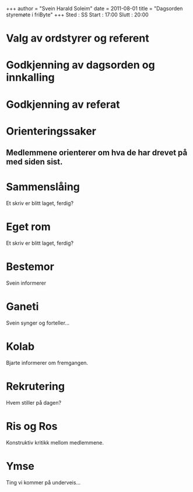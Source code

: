 +++
author = "Svein Harald Soleim"
date = 2011-08-01
title = "Dagsorden styremøte i friByte"
+++
Sted : SS Start : 17:00 Slutt : 20:00

# Valg av ordstyrer og referent

# Godkjenning av dagsorden og innkalling

# Godkjenning av referat

# Orienteringssaker

## Medlemmene orienterer om hva de har drevet på med siden sist.

# Sammenslåing

Et skriv er blitt laget, ferdig?

# Eget rom

Et skriv er blitt laget, ferdig?

# Bestemor

Svein informerer

# Ganeti

Svein synger og forteller...

# Kolab

Bjarte informerer om fremgangen.

# Rekrutering

Hvem stiller på dagen?

# Ris og Ros

Konstruktiv kritikk mellom medlemmene.

# Ymse

Ting vi kommer på underveis\...
